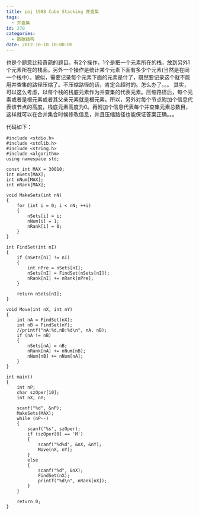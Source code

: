 ```yaml
---
title: poj 1988 Cube Stacking 并查集
tags:
  - 并查集
id: 278
categories:
  - 数据结构
date: 2012-10-10 10:00:00
---
```


也是个题意比较奇葩的题目。有2个操作，1个是把一个元素所在的栈，放到另外1个元素所在的栈面。另外一个操作是统计某个元素下面有多少个元素(当然是在同一个栈中）。貌似，需要记录每个元素下面的元素是什了，既然要记录这个就不能用并查集的路径压缩了。不压缩路径的话，肯定会超时的。怎么办了。。。
其实，可以这么考虑，以每个栈的栈底元素作为并查集的代表元素。压缩路径后，每个元素或者是根元素或者其父亲元素就是根元素。所以，另外对每个节点附加个信息代表该节点的高度，栈底元素高度为0。再附加个信息代表每个并查集元素总数目，这样就可以在合并集合时候修改信息，并且压缩路径也能保证答案正确。。。

代码如下：
``` stylus
#include <stdio.h>
#include <stdlib.h>
#include <string.h>
#include <algorithm>
using namespace std;

const int MAX = 30010;
int nSets[MAX];
int nNum[MAX];
int nRank[MAX];

void MakeSets(int nN)
{
    for (int i = 0; i < nN; ++i)
    {
        nSets[i] = i;
        nNum[i] = 1;
        nRank[i] = 0;
    }
}

int FindSet(int nI)
{
    if (nSets[nI] != nI)
    {
        int nPre = nSets[nI];
        nSets[nI] = FindSet(nSets[nI]);
        nRank[nI] += nRank[nPre];
    }

    return nSets[nI];
}

void Move(int nX, int nY)
{
    int nA = FindSet(nX);
    int nB = FindSet(nY);
    //printf("nA:%d,nB:%d\n", nA, nB);
    if (nA != nB)
    {
        nSets[nA] = nB;
        nRank[nA] += nNum[nB];
        nNum[nB] += nNum[nA];
    }
}

int main()
{
    int nP;
    char szOper[10];
    int nX, nY;

    scanf("%d", &nP);
    MakeSets(MAX);
    while (nP--)
    {
        scanf("%s", szOper);
        if (szOper[0] == 'M')
        {
            scanf("%d%d", &nX, &nY);
            Move(nX, nY);
        }
        else
        {
            scanf("%d", &nX);
            FindSet(nX);
            printf("%d\n", nRank[nX]);
        }
    }

    return 0;
}
```